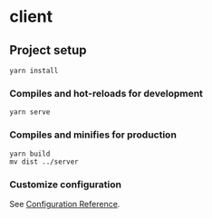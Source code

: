 # client

## Project setup
```
yarn install
```

### Compiles and hot-reloads for development
```
yarn serve
```

### Compiles and minifies for production
```
yarn build
mv dist ../server
```

### Customize configuration
See [Configuration Reference](https://cli.vuejs.org/config/).
